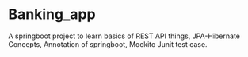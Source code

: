 # Banking_app
A springboot project to learn basics of REST API things, JPA-Hibernate Concepts, Annotation of springboot, Mockito Junit test case.
